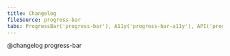 ```yaml
---
title: Changelog
fileSource: progress-bar
tabs: ProgressBar('progress-bar'), A11y('progress-bar-a11y'), API('progress-bar-api'), Example('progress-bar-code'), Changelog('progress-bar-changelog')
---
```


@changelog progress-bar
